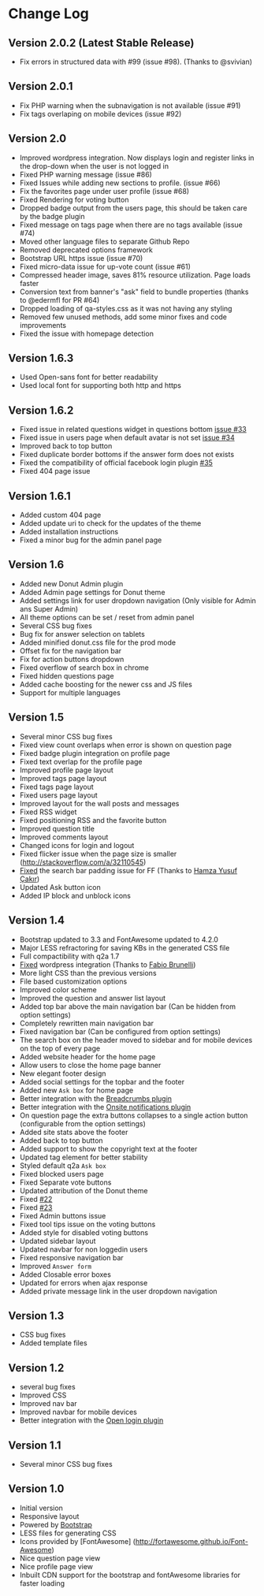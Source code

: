 # Change Log

## Version 2.0.2 (Latest Stable Release)

* Fix errors in structured data with #99 (issue #98). (Thanks to @svivian)

## Version 2.0.1

* Fix PHP warning when the subnavigation is not available (issue #91)
* Fix tags overlaping on mobile devices (issue #92)

## Version 2.0

* Improved wordpress integration. Now displays login and register links in the drop-down when the user is not logged in
* Fixed PHP warning message (issue #86)
* Fixed Issues while adding new sections to profile. (issue #66)
* Fix the favorites page under user profile (issue #68)
* Fixed Rendering for voting button
* Dropped badge output from the users page, this should be taken care by the badge plugin
* Fixed message on tags page when there are no tags available (issue #74)
* Moved other language files to separate Github Repo
* Removed deprecated options framework
* Bootstrap URL https issue (issue #70)
* Fixed micro-data issue for up-vote count (issue #61)
* Compressed header image, saves 81% resource utilization. Page loads faster
* Conversion text from banner's "ask" field to bundle properties (thanks to @edermfl for PR #64)
* Dropped loading of qa-styles.css as it was not having any styling
* Removed few unused methods, add some minor fixes and code improvements
* Fixed the issue with homepage detection

## Version 1.6.3

* Used Open-sans font for better readability 
* Used local font for supporting both http and https

## Version 1.6.2

* Fixed issue in related questions widget in questions bottom [issue #33](https://github.com/amiyasahu/Donut/issues/33)
* Fixed issue in users page when default avatar is not set [issue #34](https://github.com/amiyasahu/Donut/issues/34)
* Improved back to top button
* Fixed duplicate border bottoms if the answer form does not exists 
* Fixed the compatibility of official facebook login plugin [#35](https://github.com/amiyasahu/Donut/issues/35)
* Fixed 404 page issue 

## Version 1.6.1

* Added custom 404 page
* Added update uri to check for the updates of the theme
* Added installation instructions 
* Fixed a minor bug for the admin panel page 

## Version 1.6

* Added new Donut Admin plugin 
* Added Admin page settings for Donut theme 
* Added settings link for user dropdown navigation (Only visible for Admin ans Super Admin)
* All theme options can be set / reset from admin panel 
* Several CSS bug fixes 
* Bug fix for answer selection on tablets 
* Added minified donut.css file for the prod mode 
* Offset fix for the navigation bar 
* Fix for action buttons dropdown 
* Fixed overflow of search box in chrome 
* Fixed hidden questions page 
* Added cache boosting for the newer css and JS files 
* Support for multiple languages

## Version 1.5

* Several minor CSS bug fixes 
* Fixed view count overlaps when error is shown on question page
* Fixed badge plugin integration on profile page 
* Fixed text overlap for the profile page 
* Improved profile page layout 
* Improved tags page layout 
* Fixed tags page layout  
* Fixed users page layout
* Improved layout for the wall posts and messages 
* Fixed RSS widget 
* Fixed positioning RSS and the favorite button 
* Improved question title 
* Improved comments layout 
* Changed icons for login and logout 
* Fixed flicker issue when the page size is smaller (http://stackoverflow.com/a/32110545)
* [Fixed](https://github.com/amiyasahu/Donut/pull/27) the search bar padding issue for FF (Thanks to [Hamza Yusuf Çakır](https://github.com/hckrtech))
* Updated Ask button icon 
* Added IP block and unblock icons 

## Version 1.4

* Bootstrap updated to 3.3 and FontAwesome updated to 4.2.0
* Major LESS refractoring for saving KBs in the generated CSS file
* Full compactibility with q2a 1.7
* [Fixed](https://github.com/amiyasahu/Donut/pull/21) wordpress integration (Thanks to [Fabio Brunelli](https://github.com/arioch1984))
* More light CSS than the previous versions 
* File based customization options 
* Improved color scheme 
* Improved the question and answer list layout 
* Added top bar above the main navigation bar (Can be hidden from option settings)
* Completely rewritten main navigation bar 
* Fixed navigation bar (Can be configured from option settings)
* The search box on the header moved to sidebar and for mobile devices on the top of every page 
* Added website header for the home page 
* Allow users to close the home page banner 
* New elegant footer design 
* Added social settings for the topbar and the footer 
* Added new `Ask box` for home page 
* Better integration with the [Breadcrumbs plugin](https://github.com/amiyasahu/q2a-breadcrumbs) 
* Better integration with the [Onsite notifications plugin](https://github.com/q2apro/q2apro-on-site-notifications/) 
* On question page the extra buttons collapses to a single action button (configurable from the option settings)
* Added site stats above the footer 
* Added back to top button 
* Added support to show the copyright text at the footer 
* Updated tag element for better stability 
* Styled default q2a `Ask box`
* Fixed blocked users page 
* Fixed Separate vote buttons 
* Updated attribution of the Donut theme 
* Fixed [#22](https://github.com/amiyasahu/Donut/issues/22)
* Fixed [#23](https://github.com/amiyasahu/Donut/issues/23)
* Fixed Admin buttons issue 
* Fixed tool tips issue on the voting buttons 
* Added style for disabled voting buttons 
* Updated sidebar layout 
* Updated navbar for non loggedin users
* Fixed responsive navigation bar 
* Improved `Answer form`
* Added Closable error boxes 
* Updated for errors when ajax response
* Added private message link in the user dropdown navigation 

## Version 1.3

* CSS bug fixes 
* Added template files 


## Version 1.2
* several bug fixes 
* Improved CSS 
* Improved nav bar 
* Improved navbar for mobile devices 
* Better integration with the [Open login plugin](https://github.com/alixandru/q2a-open-login) 

## Version 1.1

* Several minor CSS bug fixes 

## Version 1.0
* Initial version 
* Responsive layout 
* Powered by [Bootstrap](http://getbootstrap.com/) 
* LESS files for generating CSS 
* Icons provided by [FontAwesome] (http://fortawesome.github.io/Font-Awesome)
* Nice question page view 
* Nice profile page view 
* Inbuilt CDN support for the bootstrap and fontAwesome libraries for faster loading 
